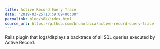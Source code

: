 ```yaml
---
title: Active Record Query Trace
date: "2019-03-25T13:59:09+00:00"
permalink: blog/s8k/index.html
source_url: https://github.com/brunofacca/active-record-query-trace
---
```


Rails plugin that logs/displays a backtrace of all SQL queries executed by Active Record.
